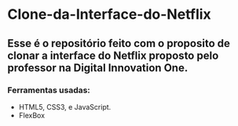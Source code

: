 # Clone-da-Interface-do-Netflix

## Esse é o repositório feito com o proposito de clonar a interface do Netflix proposto pelo professor na Digital Innovation One.

### Ferramentas usadas:

* HTML5,  CSS3, e JavaScript.
* FlexBox
